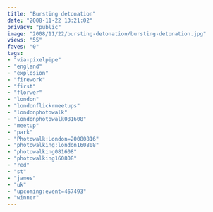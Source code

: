 ```yaml
---
title: "Bursting detonation"
date: "2008-11-22 13:21:02"
privacy: "public"
image: "2008/11/22/bursting-detonation/bursting-detonation.jpg"
views: "55"
faves: "0"
tags:
- "via-pixelpipe"
- "england"
- "explosion"
- "firework"
- "first"
- "florwer"
- "london"
- "londonflickrmeetups"
- "londonphotowalk"
- "londonphotowalk081608"
- "meetup"
- "park"
- "Photowalk:London=20080816"
- "photowalking:london160808"
- "photowalking081608"
- "photowalking160808"
- "red"
- "st"
- "james"
- "uk"
- "upcoming:event=467493"
- "winner"
---
```

<a href="/photos/2008/11/22/bursting-detonation"></a>
